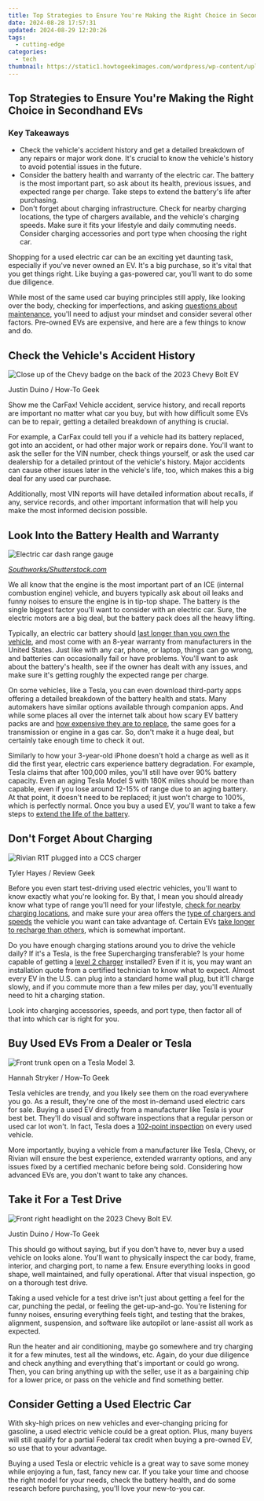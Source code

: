 ```yaml
---
title: Top Strategies to Ensure You're Making the Right Choice in Secondhand EVs
date: 2024-08-28 17:57:31
updated: 2024-08-29 12:20:26
tags:
  - cutting-edge
categories:
  - tech
thumbnail: https://static1.howtogeekimages.com/wordpress/wp-content/uploads/2023/07/b2b51937.jpg
---
```


## Top Strategies to Ensure You're Making the Right Choice in Secondhand EVs

### Key Takeaways

* Check the vehicle's accident history and get a detailed breakdown of any repairs or major work done. It's crucial to know the vehicle's history to avoid potential issues in the future.
* Consider the battery health and warranty of the electric car. The battery is the most important part, so ask about its health, previous issues, and expected range per charge. Take steps to extend the battery's life after purchasing.
* Don't forget about charging infrastructure. Check for nearby charging locations, the type of chargers available, and the vehicle's charging speeds. Make sure it fits your lifestyle and daily commuting needs. Consider charging accessories and port type when choosing the right car.

 Shopping for a used electric car can be an exciting yet daunting task, especially if you've never owned an EV. It's a big purchase, so it's vital that you get things right. Like buying a gas-powered car, you'll want to do some due diligence.

 While most of the same used car buying principles still apply, like looking over the body, checking for imperfections, and asking [questions about maintenance](https://screen-recording.techidaily.com/in-2024-budget-desktop-encoder-hacks-and-tips/), you'll need to adjust your mindset and consider several other factors. Pre-owned EVs are expensive, and here are a few things to know and do.

##  Check the Vehicle's Accident History

![Close up of the Chevy badge on the back of the 2023 Chevy Bolt EV](https://static1.howtogeekimages.com/wordpress/wp-content/uploads/2023/07/ae55ab54.jpg) 

Justin Duino / How-To Geek

 Show me the CarFax! Vehicle accident, service history, and recall reports are important no matter what car you buy, but with how difficult some EVs can be to repair, getting a detailed breakdown of anything is crucial.

 For example, a CarFax could tell you if a vehicle had its battery replaced, got into an accident, or had other major work or repairs done. You'll want to ask the seller for the VIN number, check things yourself, or ask the used car dealership for a detailed printout of the vehicle's history. Major accidents can cause other issues later in the vehicle's life, too, which makes this a big deal for any used car purchase.

 Additionally, most VIN reports will have detailed information about recalls, if any, service records, and other important information that will help you make the most informed decision possible.

##  Look Into the Battery Health and Warranty

![Electric car dash range gauge](https://static1.howtogeekimages.com/wordpress/wp-content/uploads/2022/10/ba587f48.jpg) 

_[Southworks/Shutterstock.com](https://www.shutterstock.com/image-photo/close-shot-electric-car-battery-range-2115845192)_

 We all know that the engine is the most important part of an ICE (internal combustion engine) vehicle, and buyers typically ask about oil leaks and funny noises to ensure the engine is in tip-top shape. The battery is the single biggest factor you'll want to consider with an electric car. Sure, the electric motors are a big deal, but the battery pack does all the heavy lifting.

 Typically, an electric car battery should [last longer than you own the vehicle](https://tech-hub.techidaily.com/transforming-daily-life-the-ultimate-guide-to-enhancing-your-lifestyle-with-chatgpt/), and most come with an 8-year warranty from manufacturers in the United States. Just like with any car, phone, or laptop, things can go wrong, and batteries can occasionally fail or have problems. You'll want to ask about the battery's health, see if the owner has dealt with any issues, and make sure it's getting roughly the expected range per charge.

 On some vehicles, like a Tesla, you can even download third-party apps offering a detailed breakdown of the battery health and stats. Many automakers have similar options available through companion apps. And while some places all over the internet talk about how scary EV battery packs are and [how expensive they are to replace](https://phone-solutions.techidaily.com/best-android-data-recovery-retrieve-lost-pictures-from-oppo-reno-11f-5g-by-fonelab-android-recover-pictures/), the same goes for a transmission or engine in a gas car. So, don't make it a huge deal, but certainly take enough time to check it out.

 Similarly to how your 3-year-old iPhone doesn't hold a charge as well as it did the first year, electric cars experience battery degradation. For example, Tesla claims that after 100,000 miles, you'll still have over 90% battery capacity. Even an aging Tesla Model S with 180K miles should be more than capable, even if you lose around 12-15% of range due to an aging battery. At that point, it doesn't need to be replaced; it just won't charge to 100%, which is perfectly normal. Once you buy a used EV, you'll want to take a few steps to [extend the life of the battery](https://remote-screen-capture.techidaily.com/new-in-2024-top-approaches-to-non-audio-recording/).

##  Don't Forget About Charging

![Rivian R1T plugged into a CCS charger](https://static1.howtogeekimages.com/wordpress/wp-content/uploads/2023/03/ef2ffd0c.jpg) 

Tyler Hayes / Review Geek

 Before you even start test-driving used electric vehicles, you'll want to know exactly what you're looking for. By that, I mean you should already know what type of range you'll need for your lifestyle, [check for nearby charging locations](https://extra-resources.techidaily.com/guides-to-unearthing-elite-cinematography/), and make sure your area offers the [type of chargers and speeds](https://data-safeguard.techidaily.com/1721202660702-stellar-file-eraser-5-windows-standard-en-setting-scheduler-for/) the vehicle you want can take advantage of. Certain EVs [take longer to recharge than others](https://technical-tips.techidaily.com/essential-pick-for-15-exceptional-no-cost-uninstallers-available-now/), which is somewhat important.

 Do you have enough charging stations around you to drive the vehicle daily? If it's a Tesla, is the free Supercharging transferable? Is your home capable of getting a [level 2 charger](https://visual-screen-recording.techidaily.com/unveiling-wintv-magic-compre-written-guide-to-capturing-live-on-windows-pc-for-2024/) installed? Even if it is, you may want an installation quote from a certified technician to know what to expect. Almost every EV in the U.S. can plug into a standard home wall plug, but it'll charge slowly, and if you commute more than a few miles per day, you'll eventually need to hit a charging station.

 Look into charging accessories, speeds, and port type, then factor all of that into which car is right for you.

##  Buy Used EVs From a Dealer or Tesla

![Front trunk open on a Tesla Model 3.](https://static1.howtogeekimages.com/wordpress/wp-content/uploads/2023/08/tesla-model-3-frunk-maintenance.jpg) 

Hannah Stryker / How-To Geek

 Tesla vehicles are trendy, and you likely see them on the road everywhere you go. As a result, they're one of the most in-demand used electric cars for sale. Buying a used EV directly from a manufacturer like Tesla is your best bet. They'll do visual and software inspections that a regular person or used car lot won't. In fact, Tesla does a [102-point inspection](https://www.tesla.com/support/ordering-used-tesla) on every used vehicle.

 More importantly, buying a vehicle from a manufacturer like Tesla, Chevy, or Rivian will ensure the best experience, extended warranty options, and any issues fixed by a certified mechanic before being sold. Considering how advanced EVs are, you don't want to take any chances.

##  Take it For a Test Drive

![Front right headlight on the 2023 Chevy Bolt EV.](https://static1.howtogeekimages.com/wordpress/wp-content/uploads/2023/08/52766357707_013d55125c_o.jpg) 

Justin Duino / How-To Geek

 This should go without saying, but if you don't have to, never buy a used vehicle on looks alone. You'll want to physically inspect the car body, frame, interior, and charging port, to name a few. Ensure everything looks in good shape, well maintained, and fully operational. After that visual inspection, go on a thorough test drive.

 Taking a used vehicle for a test drive isn't just about getting a feel for the car, punching the pedal, or feeling the get-up-and-go. You're listening for funny noises, ensuring everything feels tight, and testing that the brakes, alignment, suspension, and software like autopilot or lane-assist all work as expected.

 Run the heater and air conditioning, maybe go somewhere and try charging it for a few minutes, test all the windows, etc. Again, do your due diligence and check anything and everything that's important or could go wrong. Then, you can bring anything up with the seller, use it as a bargaining chip for a lower price, or pass on the vehicle and find something better.

##  Consider Getting a Used Electric Car

 With sky-high prices on new vehicles and ever-changing pricing for gasoline, a used electric vehicle could be a great option. Plus, many buyers will still qualify for a partial Federal tax credit when buying a pre-owned EV, so use that to your advantage.

 Buying a used Tesla or electric vehicle is a great way to save some money while enjoying a fun, fast, fancy new car. If you take your time and choose the right model for your needs, check the battery health, and do some research before purchasing, you'll love your new-to-you car.

<ins class="adsbygoogle"
     style="display:block"
     data-ad-format="autorelaxed"
     data-ad-client="ca-pub-7571918770474297"
     data-ad-slot="1223367746"></ins>



<ins class="adsbygoogle"
     style="display:block"
     data-ad-client="ca-pub-7571918770474297"
     data-ad-slot="8358498916"
     data-ad-format="auto"
     data-full-width-responsive="true"></ins>
